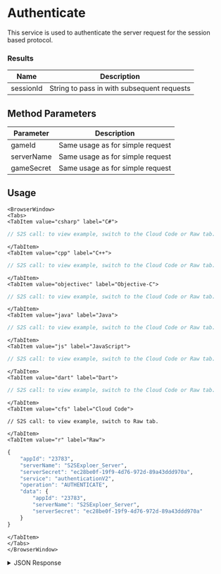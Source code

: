 # Authenticate

This service is used to authenticate the server request for the session based protocol.

### Results

| Name      | Description                                |
| --------- | ------------------------------------------ |
| sessionId | String to pass in with subsequent requests |

<PartialServop service_name="authenticationV2" operation_name="AUTHENTICATE" />

## Method Parameters

| Parameter  | Description                      |
| ---------- | -------------------------------- |
| gameId     | Same usage as for simple request |
| serverName | Same usage as for simple request |
| gameSecret | Same usage as for simple request |

## Usage

```mdx-code-block
<BrowserWindow>
<Tabs>
<TabItem value="csharp" label="C#">
```

```csharp
// S2S call: to view example, switch to the Cloud Code or Raw tab.
```

```mdx-code-block
</TabItem>
<TabItem value="cpp" label="C++">
```

```cpp
// S2S call: to view example, switch to the Cloud Code or Raw tab.
```

```mdx-code-block
</TabItem>
<TabItem value="objectivec" label="Objective-C">
```

```objectivec
// S2S call: to view example, switch to the Cloud Code or Raw tab.
```

```mdx-code-block
</TabItem>
<TabItem value="java" label="Java">
```

```java
// S2S call: to view example, switch to the Cloud Code or Raw tab.
```

```mdx-code-block
</TabItem>
<TabItem value="js" label="JavaScript">
```

```javascript
// S2S call: to view example, switch to the Cloud Code or Raw tab.
```

```mdx-code-block
</TabItem>
<TabItem value="dart" label="Dart">
```

```dart
// S2S call: to view example, switch to the Cloud Code or Raw tab.
```

```mdx-code-block
</TabItem>
<TabItem value="cfs" label="Cloud Code">
```

```cfscript
// S2S call: to view example, switch to Raw tab.
```

```mdx-code-block
</TabItem>
<TabItem value="r" label="Raw">
```

```r
{
    "appId": "23783",
    "serverName": "S2SExploer_Server",
    "serverSecret": "ec28be0f-19f9-4d76-972d-89a43ddd970a",
    "service": "authenticationV2",
    "operation": "AUTHENTICATE",
    "data": {
        "appId": "23783",
        "serverName": "S2SExploer_Server",
        "serverSecret": "ec28be0f-19f9-4d76-972d-89a43ddd970a"
    }
}
```

```mdx-code-block
</TabItem>
</Tabs>
</BrowserWindow>
```

<details>
<summary>JSON Response</summary>

```json
{
    "packetId": 0,
    "messageResponses": [
        {
            "reasonCode": 0,
            "errorResponse": false,
            "data": {
                "heartbeatSeconds": 1890,
                "sessionId": "57s9trm73b9qeqlmnnvij8l2fn"
            },
            "statusCode": 200,
            "statusMessage": null
        }
    ]
}
```

</details>

